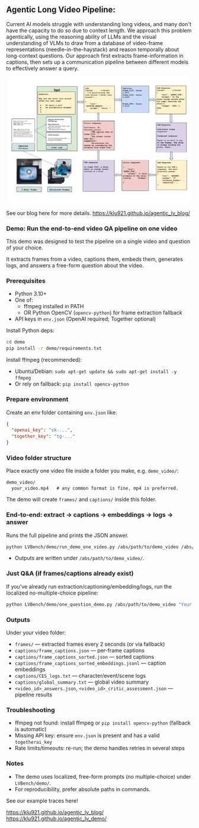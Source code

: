 ## Agentic Long Video Pipeline:

Current AI models struggle with understanding long videos, and many don't have the capacity to do so due to context length. We approach this problem agentically, using the reasoning ability of LLMs and the visual understanding of VLMs to draw from a database of video-frame representations (needle-in-the-haystack) and reason temporally about long-context questions. Our approach first extracts frame-information in captions, then sets up a communication pipeline between different models to effectively answer a query.

![Pipeline Visualization](images/Pipeline.png)

See our blog here for more details.
https://klu921.github.io/agentic_lv_blog/


### Demo: Run the end-to-end video QA pipeline on one video

This demo was designed to test the pipeline on a single video and question of your choice. 

It extracts frames from a video, captions them, embeds them, generates logs, and answers a free-form question about the video.

### Prerequisites
- Python 3.10+
- One of:
  - ffmpeg installed in PATH
  - OR Python OpenCV (`opencv-python`) for frame extraction fallback
- API keys in `env.json` (OpenAI required; Together optional)

Install Python deps:

```sh
cd demo
pip install -r demo/requirements.txt
```

Install ffmpeg (recommended):
- Ubuntu/Debian: `sudo apt-get update && sudo apt-get install -y ffmpeg`
- Or rely on fallback: `pip install opencv-python`

### Prepare environment
Create an env folder containing `env.json` like:

```json
{
  "openai_key": "sk-...",
  "together_key": "tg-..."
}
```

### Video folder structure
Place exactly one video file inside a folder you make, e.g. `demo_video/`:
```
demo_video/
  your_video.mp4   # any common format is fine, mp4 is preferred.
```
The demo will create `frames/` and `captions/` inside this folder.

### End-to-end: extract → captions → embeddings → logs → answer
Runs the full pipeline and prints the JSON answer.

```sh
python LVBench/demo/run_demo_one_video.py /abs/path/to/demo_video /abs/path/to/env_folder "Your free-form question here" --uid q1
```

- Outputs are written under `/abs/path/to/demo_video/`.

### Just Q&A (if frames/captions already exist)
If you’ve already run extraction/captioning/embedding/logs, run the localized no-multiple-choice pipeline:

```sh
python LVBench/demo/one_question_demo.py /abs/path/to/demo_video "Your free-form question here"
```

### Outputs
Under your video folder:
- `frames/` — extracted frames every 2 seconds (or via fallback)
- `captions/frame_captions.json` — per-frame captions
- `captions/frame_captions_sorted.json` — sorted captions
- `captions/frame_captions_sorted_embeddings.jsonl` — caption embeddings
- `captions/CES_logs.txt` — character/event/scene logs
- `captions/global_summary.txt` — global video summary
- `<video_id>_answers.json`, `<video_id>_critic_assessment.json` — pipeline results

### Troubleshooting
- ffmpeg not found: install ffmpeg or `pip install opencv-python` (fallback is automatic)
- Missing API key: ensure `env.json` is present and has a valid `togetherai_key`
- Rate limits/timeouts: re-run; the demo handles retries in several steps

### Notes
- The demo uses localized, free-form prompts (no multiple-choice) under `LVBench/demo/`.
- For reproducibility, prefer absolute paths in commands.


See our example traces here! 

https://klu921.github.io/agentic_lv_blog/
https://klu921.github.io/agentic_lv_demo/
